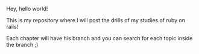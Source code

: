 Hey, hello world!

This is my repository where I will post the drills of my studies of ruby on rails!

Each chapter will have his branch and you can search for each topic inside the branch ;)
